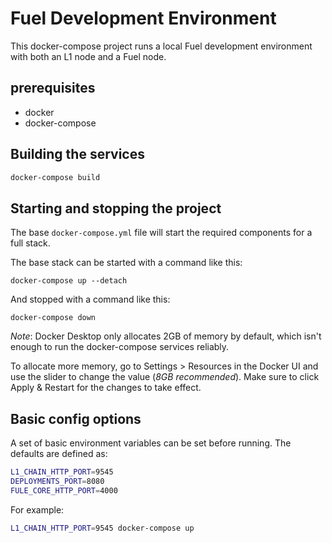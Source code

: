 # Fuel Development Environment

This docker-compose project runs a local Fuel development environment with both an L1 node and a Fuel node.

## prerequisites

- docker
- docker-compose

## Building the services

```bash
docker-compose build
```

## Starting and stopping the project

The base `docker-compose.yml` file will start the required components for a full stack.

The base stack can be started with a command like this:
```
docker-compose up --detach
```
And stopped with a command like this:
```
docker-compose down
```

*Note*: Docker Desktop only allocates 2GB of memory by default, which isn't enough to run the docker-compose services reliably.

To allocate more memory, go to Settings > Resources in the Docker UI and use the slider to change the value (_8GB recommended_). Make sure to click Apply & Restart for the changes to take effect.

## Basic config options

A set of basic environment variables can be set before running. The defaults are defined as:
```bash
L1_CHAIN_HTTP_PORT=9545
DEPLOYMENTS_PORT=8080
FULE_CORE_HTTP_PORT=4000
```

For example:
```bash
L1_CHAIN_HTTP_PORT=9545 docker-compose up
```

